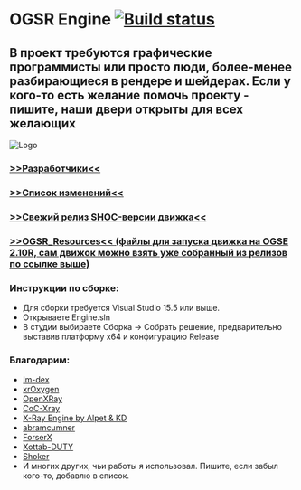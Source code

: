 # OGSR Engine [![Build status](https://ci.appveyor.com/api/projects/status/w5yowu9901tphox1?svg=true)](https://ci.appveyor.com/project/KRodinn/ogsr-engine)
## В проект требуются графические программисты или просто люди, более-менее разбирающиеся в рендере и шейдерах. Если у кого-то есть желание помочь проекту - пишите, наши двери открыты для всех желающих ##
![Logo](https://pp.userapi.com/c847218/v847218213/a9398/F7TfxQhSSGs.jpg)
### [>>Разработчики<<](https://github.com/KRodinn/OGSR-Engine/graphs/contributors) ### 
### [>>Список изменений<<](https://github.com/KRodinn/OGSR-Engine/wiki/Список-изменений) ###
### [>>Свежий релиз SHOC-версии движка<<](https://github.com/KRodinn/OGSR-Engine/releases) ###
### [>>OGSR_Resources<< (файлы для запуска движка на OGSE 2.10R, сам движок можно взять уже собранный из релизов по ссылке выше)](https://github.com/KRodinn/OGSE_0693_Optimized/tree/ogsr_engine) ###

### Инструкции по сборке: ###
* Для сборки требуется Visual Studio 15.5 или выше.
* Открываете Engine.sln
* В студии выбираете Сборка -> Собрать решение, предварительно выставив платформу x64 и конфигурацию Release
### Благодарим: ###
* [Im-dex](https://github.com/Im-dex)
* [xrOxygen](https://github.com/xrOxygen/xray-oxygen)
* [OpenXRay](https://github.com/OpenXRay/xray-16)
* [CoC-Xray](https://github.com/revolucas/CoC-Xray)
* [X-Ray Engine by Alpet & KD](https://xp-dev.com/summary/210311)
* [abramcumner](https://github.com/abramcumner)
* [ForserX](https://github.com/ForserX)
* [Xottab-DUTY](https://github.com/Xottab-DUTY)
* [Shoker](https://github.com/ShokerStlk)
* И многих других, чьи работы я использовал. Пишите, если забыл кого-то, добавлю в список.
